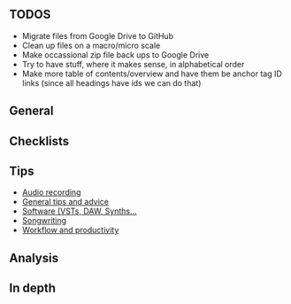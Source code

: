 ## TODOS
- Migrate files from Google Drive to GitHub
- Clean up files on a macro/micro scale 
- Make occassional zip file back ups to Google Drive
- Try to have stuff, where it makes sense, in alphabetical order
- Make more table of contents/overview and have them be anchor tag ID links (since all headings have ids we can do that)

## General

## Checklists

## Tips
- [Audio recording](audio-recording.md)
- [General tips and advice](general-tips-and-advice.md)
- [Software (VSTs, DAW, Synths...](software.md)
- [Songwriting](songwriting.md)
- [Workflow and productivity](workflow-and-productivity.md)

## Analysis

## In depth
